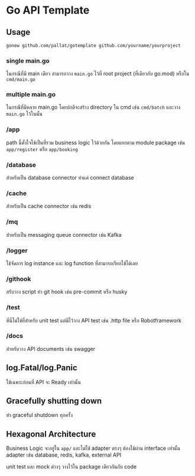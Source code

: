 # Go API Template

## Usage

```sh
gonew github.com/pallat/gotemplate github.com/yourname/yourproject
```

### single main.go

ในกรณีที่มี main เดียว สามารถวาง `main.go` ไว้ที่ root project (ที่เดียวกับ go.mod)
หรือใน `cmd/main.go`

### multiple main.go

ในกรณีที่มีหลาย main.go โดยปกติจะสร้าง directory ใน cmd เช่น `cmd/batch`
และวาง `main.go` ไว้ในนั้น

### /app

path นี้ตั้งใจใช้เป็นที่รวม business logic ไว้ด้วยกัน โดยแยกตาม module package
เช่น `app/register` หรือ `app/booking`

### /database

สำหรับเป็น database connector ทำแค่ connect database

### /cache

สำหรับเป็น cache connector เช่น redis

### /mq

สำหรับเป็น messaging queue connector เช่น Kafka

### /logger

ใช้จัดการ log instance และ log function ที่สามารถเรียกใช้ได้เลย

### /githook

สรับวาง script ทำ git hook เช่น pre-commit หรือ husky

### /test

ที่นี่ไม่ใช่ที่สำหรับ unit test แต่มีไว้วาง API test เช่น .http file หรือ
Robotframework

### /docs

สำหรับวาง API documents เช่น swagger

## log.Fatal/log.Panic

ใช้เฉพาะก่อนที่ API จะ Ready เท่านั้น

## Gracefully shutting down

ทำ graceful shutdown ทุกครั้ง

## Hexagonal Architecture

Business Logic จะอยู่ใน `app/` และไม่ใช้ adapter ตรงๆ
ต้องใช้ผ่าน interface เท่านั้น
adapter เช่น database, redis, kafka, external API

unit test และ mock ต่างๆ วางไว้ใน package เดียวกันกับ code
